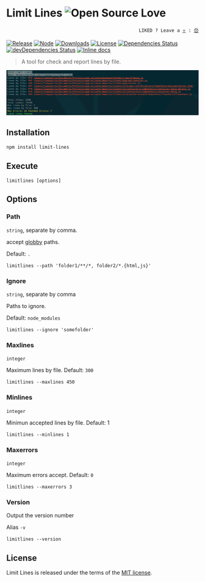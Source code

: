 # Limit Lines ![Open Source Love](https://badges.frapsoft.com/os/v3/open-source.svg?v=103)

<p align="right">
  <code>LIKED ? Leave a <a href="https://github.com/tiagoporto/limit-lines/stargazers">⭐</a> : <a href="https://github.com/tiagoporto/limit-lines/issues">😞</a></code>
</p>

[![Release](https://img.shields.io/npm/v/limit-lines.svg?style=flat-square&label=release)](https://github.com/tiagoporto/limit-lines/releases)
[![Node](https://img.shields.io/node/v/limit-lines.svg?style=flat-square)](https://www.npmjs.com/package/limit-lines)
[![Downloads](https://img.shields.io/npm/dt/limit-lines.svg?style=flat-square)](https://www.npmjs.com/package/limit-lines)
[![License](https://img.shields.io/github/license/tiagoporto/limit-lines.svg?style=flat-square)](https://raw.githubusercontent.com/tiagoporto/limit-lines/master/LICENSE)
[![Dependencies Status](https://img.shields.io/david/tiagoporto/limit-lines.svg?style=flat-square)](https://david-dm.org/tiagoporto/limit-lines)
[![devDependencies Status](https://img.shields.io/david/dev/tiagoporto/limit-lines.svg?style=flat-square)](https://david-dm.org/tiagoporto/limit-lines#info=devDependencies)
[![Inline docs](http://inch-ci.org/github/tiagoporto/limit-lines.svg?branch=master&style=flat-square)](http://inch-ci.org/github/tiagoporto/limit-lines)
<!-- [![Build Status](https://img.shields.io/travis/tiagoporto/limit-lines.svg?style=flat-square&logo=travis)](https://travis-ci.org/tiagoporto/limit-lines) -->
<!-- [![Coverage Status](https://img.shields.io/coveralls/tiagoporto/limit-lines.svg)](https://coveralls.io/github/tiagoporto/limit-lines) -->


> A tool for check and report lines by file.

![Screenshot](Screenshot.png)


## Installation
```
npm install limit-lines
```


## Execute
```
limitlines [options]
```


## Options

### Path
`string`, separate by comma.

 accept [globby](https://github.com/sindresorhus/globby) paths.

Default: `.`
```
limitlines --path 'folder1/**/*, folder2/*.{html,js}'
```

### Ignore
`string`, separate by comma

Paths to ignore.

Default: `node_modules`
```
limitlines --ignore 'somefolder'
```

### Maxlines
`integer`

Maximum lines by file. Default: `300`
```
limitlines --maxlines 450
```

### Minlines
`integer`

Minimun accepted lines by file. Default: 1
```
limitlines --minlines 1
```

### Maxerrors
`integer`

Maximum errors accept. Default: `0`
```
limitlines --maxerrors 3
```

### Version
Output the version number

Alias `-v`

```
limitlines --version
```



## License

Limit Lines is released under the terms of the [MIT license](https://github.com/tiagoporto/limit-lines/blob/master/LICENSE).

